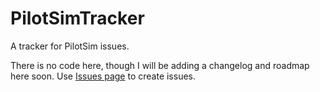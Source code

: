 # PilotSimTracker
A tracker for PilotSim issues.

There is no code here, though I will be adding a changelog and roadmap here soon. Use [Issues page](https://github.com/Babipoki/PilotSimTracker/issues) to create issues.
